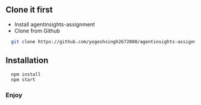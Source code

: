 ## Clone it first

- Install agentinsights-assignment
- Clone from Github

```bash
  git clone https://github.com/yogeshsingh2672000/agentinsights-assignment
```

## Installation

```bash
  npm install
  npm start
```

### Enjoy
